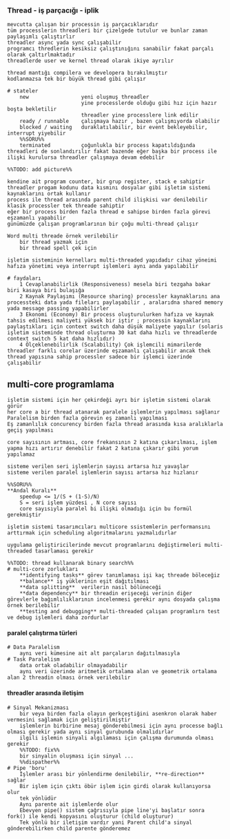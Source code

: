 ### Thread - iş parçacığı - iplik
    mevcutta çalışan bir processin iş parçacıklarıdır
    tüm processlerin threadleri bir çizelgede tutulur ve bunlar zaman paylaşımlı çalıştırlır
    threadler async yada sync çalışabilir
    programcı thredlerin kesiksiz çalıştınığını sanabilir fakat parçalı olarak çaltırlmaktadır
    threadlerde user ve kernel thread olarak ikiye ayrılır

    thread mantığı compilera ve developera bırakılmıştır
    kodlanmazsa tek bir büyük thread gibi çalışır

    # stateler
        new                 yeni oluşmuş threadler
                            yine processlerde olduğu gibi hız için hazır boşta bekletilir
                            threadler yine processlere link edilir
        ready / runnable    çalışmaya hazır , bazen çalışmıyorda olabilir
        blocked / waiting   duraklatılabilir, bir event bekleyebilir, interrupt yiyebilir
        %%SORU%%
        terminated          çoğunlukla bir process kapatıldığında threadleri de sonlandırılır fakat bazende eğer başka bir process ile ilişki kurulursa threadler çalışmaya devam edebilir

    %%TODO: add picture%%
    
    kendine ait program counter, bir grup register, stack e sahiptir
    threadler progam kodunu data kısmını dosyalar gibi işletim sistemi kaynaklarını ortak kullanır             
    process ile thread arasında parent child ilişkisi var denilebilir
    klasik processler tek threade sahiptir
    eğer bir process birden fazla thread e sahipse birden fazla görevi eşzamanlı yapabilir
    günümüzde çalışan programlarının bir çoğu multi-thread çalışır

    Word multi threade örnek verilebilir
        bir thread yazmak için
        bir thread spell çek için 

    işletim sisteminin kernelları multi-threaded yapıdadır cihaz yöneimi hafıza yönetimi veya interrupt işlemleri aynı anda yapılabilir

    # faydaları
        1 Cevaplanabilirlik (Responsiveness) mesela biri tezgaha bakar biri kasaya biri bulaşığa
        2 Kaynak Paylaşımı (Resource sharing) processler kaynaklarını ana processteki data yada fileları paylaşabilir , aralarıdna shared memory yada message passing yapabilirler
        3 Ekonomi (Economy) Bir process oluşturulurken hafıza ve kaynak tahsis edilmesi maliyeti yüksek bir iştir ; processin kaynaklarını paylaştıkları için context switch daha düşük maliyete yapılır (solaris işletim sisteminde thread oluşturma 30 kat daha hızlı ve threadlerde context switch 5 kat daha hızlıdır)
        4 Ölçeklenebilirlik (Scalability) Çok işlemcili mimarilerde threadler farklı corelar üzerinde eşzamanlı çalışabilir ancak thek thread yapısına sahip processler sadece bir işlemci üzerinde çalışabilir

## multi-core programlama
    işletim sistemi için her çekirdeği ayrı bir işletim sistemi olarak görür
    her core a bir thread atanarak paralele işlemlerin yapılması sağlanır
    Paralelism birden fazla görevin eş zamanlı yapılması
    Eş zamanlılık concurency birden fazla thread arasında kısa aralıklarla geçiş yapılması

    core sayısının artması, core frekansının 2 katına çıkarılması, işlem yapma hızı artırır denebilir fakat 2 katına çıkarır gibi yorum yapılamaz 

    sisteme verilen seri işlemlerin sayısı artarsa hız yavaşlar
    sisteme verilen paralel işlemlerin sayısı artarsa hız hızlanır
    
    %%SORU%%
    **Andal Kuralı** 
        speedup <= 1/(S + (1-S)/N)
        S = seri işlem yüzdesi , N core sayısı
        core sayısıyla paralel bi ilişki olmadığı için bu formül gerekmiştir

    işletim sistemi tasarımcıları multicore ssistemlerin performansını arttırmak için scheduling algoritmalarını yazmalıdırlar
    
    uygulama geliştiricilerinde mevcut programlarını değiştirmeleri multi-threaded tasarlaması gerekir

    %%TODO: thread kullanarak binary search%%
    # multi-core zorlukları
        **identifying tasks** görev tanımlaması işi kaç threade böleceğiz
        **balance** iş yüklerinin eşit dağıtılması
        **data splitting**  verilerin nasıl bölüneceği
        **data dependency** bir threadin erişeceği verinin diğer görevlerle bağımlılıklarının incelenmesi gerekir aynı dosyada çalışma örnek berilebilir
        **testing and debugging** multi-threaded çalışan programlırn test ve debug işlemleri daha zordurlar

#### paralel çalıştırma türleri
    # Data Paralelism
        aynı veri kümesine ait alt parçaların dağıtılmasıyla
    # Task Paralelism
        data ortak oladabilir olmayadabilir
        aynı veri üzerinde aritmetik ortalama alan ve geometrik ortalama alan 2 threadin olması örnek verilebilir

#### threadler arasında iletişim
    # Sinyal Mekanizması
        bir veya birden fazla olayın gerkçeştiğini asenkron olarak haber vermesini sağlamak için geliştirilmiştir
        işlemlerin birbirine mesaj gönderebilmesi için aynı processe bağlı olması gerekir yada aynı sinyal gurubunda olmalıdırlar
        ilgili işlemin sinyali algılaması için çalışma durumunda olması gerekir
        %%TODO: fix%%
        bir sinyalin oluşması için sinyal ...
        %%dispather%%
    # Pipe 'boru'
        İşlemler arası bir yönlendirme denilebilir, **re-direction** sağlar
        Bir işlem için çıktı öbür işlem için girdi olarak kullanıyorsa olur 
        tek yönlüdür
        Aynı parente ait işlemlerde olur
        Ebevyen pipe() sistem çağrısıyla pipe line'yi başlatır sonra fork() ile kendi kopyasını oluşturur (child oluşturur)
        Tek yönlü bir iletişim vardır yani Parent child'a sinyal gönderebilirken child parente gönderemez